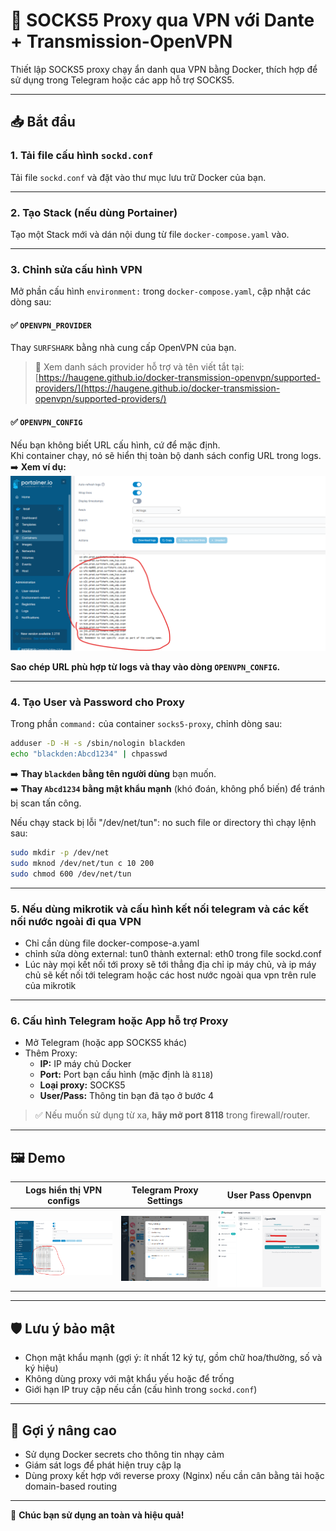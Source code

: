 # 🧅 SOCKS5 Proxy qua VPN với Dante + Transmission-OpenVPN

Thiết lập SOCKS5 proxy chạy ẩn danh qua VPN bằng Docker, thích hợp để sử dụng trong Telegram hoặc các app hỗ trợ SOCKS5.

---

## 📥 Bắt đầu

### 1. Tải file cấu hình `sockd.conf`
Tải file `sockd.conf` và đặt vào thư mục lưu trữ Docker của bạn.

---

### 2. Tạo Stack (nếu dùng Portainer)

Tạo một Stack mới và dán nội dung từ file `docker-compose.yaml` vào.

---

### 3. Chỉnh sửa cấu hình VPN

Mở phần cấu hình `environment:` trong `docker-compose.yaml`, cập nhật các dòng sau:

#### ✅ `OPENVPN_PROVIDER`
Thay `SURFSHARK` bằng nhà cung cấp OpenVPN của bạn.

> 🔗 Xem danh sách provider hỗ trợ và tên viết tắt tại:  
> [https://haugene.github.io/docker-transmission-openvpn/supported-providers/](https://haugene.github.io/docker-transmission-openvpn/supported-providers/)

#### ✅ `OPENVPN_CONFIG`
Nếu bạn không biết URL cấu hình, cứ để mặc định.  
Khi container chạy, nó sẽ hiển thị toàn bộ danh sách config URL trong logs.  
➡️ **Xem ví dụ:** ![](3.png)

**Sao chép URL phù hợp từ logs và thay vào dòng `OPENVPN_CONFIG`.**

---

### 4. Tạo User và Password cho Proxy

Trong phần `command:` của container `socks5-proxy`, chỉnh dòng sau:

```sh
adduser -D -H -s /sbin/nologin blackden
echo "blackden:Abcd1234" | chpasswd
```

➡️ **Thay `blackden` bằng tên người dùng** bạn muốn.  
➡️ **Thay `Abcd1234` bằng mật khẩu mạnh** (khó đoán, không phổ biến) để tránh bị scan tấn công.

Nếu chạy stack bị lỗi "/dev/net/tun": no such file or directory thì chạy lệnh sau:

```sh
sudo mkdir -p /dev/net
sudo mknod /dev/net/tun c 10 200
sudo chmod 600 /dev/net/tun
```
---

### 5. Nếu dùng mikrotik và cấu hình kết nối telegram và các kết nối nước ngoài đi qua VPN
-  Chỉ cần dùng file docker-compose-a.yaml
-  chỉnh sửa dòng external: tun0 thành external: eth0 trong file sockd.conf
-  Lúc này mọi kết nối tới proxy sẽ tới thẳng địa chỉ ip máy chủ, và ip máy chủ sẽ kết nối tới telegram hoặc các host nước ngoài qua vpn trên rule của mikrotik

---
### 6. Cấu hình Telegram hoặc App hỗ trợ Proxy

- Mở Telegram (hoặc app SOCKS5 khác)
- Thêm Proxy:
  - **IP:** IP máy chủ Docker
  - **Port:** Port bạn cấu hình (mặc định là `8118`)
  - **Loại proxy:** SOCKS5
  - **User/Pass:** Thông tin bạn đã tạo ở bước 4

> ✅ Nếu muốn sử dụng từ xa, **hãy mở port 8118** trong firewall/router.

---

## 🖼️ Demo

| Logs hiển thị VPN configs | Telegram Proxy Settings | User Pass Openvpn |
|---------------------------|--------------------------|---------------------|
| ![](3.png)                | ![](4.png)               | ![](1.png)          |

---

## 🛡️ Lưu ý bảo mật

- Chọn mật khẩu mạnh (gợi ý: ít nhất 12 ký tự, gồm chữ hoa/thường, số và ký hiệu)
- Không dùng proxy với mật khẩu yếu hoặc để trống
- Giới hạn IP truy cập nếu cần (cấu hình trong `sockd.conf`)

---

## 🧠 Gợi ý nâng cao

- Sử dụng Docker secrets cho thông tin nhạy cảm
- Giám sát logs để phát hiện truy cập lạ
- Dùng proxy kết hợp với reverse proxy (Nginx) nếu cần cân bằng tải hoặc domain-based routing

---

💬 **Chúc bạn sử dụng an toàn và hiệu quả!**
